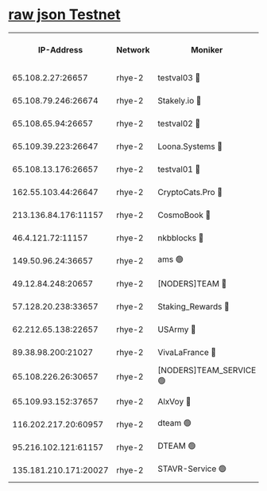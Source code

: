 
[raw json Testnet](https://rpc-check.quickt.stavr.tech/quickt/rpc-quickt-result.json)
=


<table><tr><th>IP-Address</th><th>Network</th><th>Moniker</th><th>Latest Block Height</th><th>Earliest Block Height</th><th>Catching Up</th><th>Tx Index</th><th>Voting Power</th><th>Scan Time</th></tr><tr><td>65.108.2.27:26657</td><td>rhye-2</td><td>testval03 🔴</td><td>711010</td><td>1</td><td>False</td><td>on</td><td>11002050</td><td>2024-02-08T08:10:42.933159556UTC</td></tr><tr><td>65.108.79.246:26674</td><td>rhye-2</td><td>Stakely.io 🔴</td><td>711010</td><td>1</td><td>False</td><td>on</td><td>10010</td><td>2024-02-08T08:10:47.391002135UTC</td></tr><tr><td>65.108.65.94:26657</td><td>rhye-2</td><td>testval02 🔴</td><td>711011</td><td>1</td><td>False</td><td>on</td><td>11002050</td><td>2024-02-08T08:10:50.185906501UTC</td></tr><tr><td>65.109.39.223:26647</td><td>rhye-2</td><td>Loona.Systems 🔴</td><td>711011</td><td>1</td><td>False</td><td>off</td><td>86949</td><td>2024-02-08T08:10:53.146202570UTC</td></tr><tr><td>65.108.13.176:26657</td><td>rhye-2</td><td>testval01 🔴</td><td>711011</td><td>1</td><td>False</td><td>on</td><td>13082010</td><td>2024-02-08T08:10:53.991034105UTC</td></tr><tr><td>162.55.103.44:26647</td><td>rhye-2</td><td>CryptoCats.Pro 🔴</td><td>711016</td><td>1</td><td>False</td><td>off</td><td>9999</td><td>2024-02-08T08:11:24.537195275UTC</td></tr><tr><td>213.136.84.176:11157</td><td>rhye-2</td><td>CosmoBook 🔴</td><td>711015</td><td>65301</td><td>False</td><td>off</td><td>1528057</td><td>2024-02-08T08:11:18.030939142UTC</td></tr><tr><td>46.4.121.72:11157</td><td>rhye-2</td><td>nkbblocks 🔴</td><td>711008</td><td>70101</td><td>False</td><td>off</td><td>81491</td><td>2024-02-08T08:10:34.826219426UTC</td></tr><tr><td>149.50.96.24:36657</td><td>rhye-2</td><td>ams 🟢</td><td>711013</td><td>133501</td><td>False</td><td>on</td><td>0</td><td>2024-02-08T08:11:07.471946895UTC</td></tr><tr><td>49.12.84.248:20657</td><td>rhye-2</td><td>[NODERS]TEAM 🔴</td><td>711013</td><td>146001</td><td>False</td><td>on</td><td>59690</td><td>2024-02-08T08:11:04.940231584UTC</td></tr><tr><td>57.128.20.238:33657</td><td>rhye-2</td><td>Staking_Rewards 🔴</td><td>711011</td><td>149101</td><td>False</td><td>on</td><td>9900</td><td>2024-02-08T08:10:52.804699392UTC</td></tr><tr><td>62.212.65.138:22657</td><td>rhye-2</td><td>USArmy 🔴</td><td>563100</td><td>198001</td><td>False</td><td>on</td><td>59069</td><td>2024-02-08T08:10:42.146295786UTC</td></tr><tr><td>89.38.98.200:21027</td><td>rhye-2</td><td>VivaLaFrance 🔴</td><td>711008</td><td>220501</td><td>False</td><td>off</td><td>10000</td><td>2024-02-08T08:10:37.279325459UTC</td></tr><tr><td>65.108.226.26:30657</td><td>rhye-2</td><td>[NODERS]TEAM_SERVICE 🟢</td><td>711011</td><td>241501</td><td>False</td><td>on</td><td>0</td><td>2024-02-08T08:10:53.557786106UTC</td></tr><tr><td>65.109.93.152:37657</td><td>rhye-2</td><td>AlxVoy 🔴</td><td>711009</td><td>315173</td><td>False</td><td>on</td><td>143351</td><td>2024-02-08T08:10:39.708068305UTC</td></tr><tr><td>116.202.217.20:60957</td><td>rhye-2</td><td>dteam 🟢</td><td>711011</td><td>421794</td><td>False</td><td>on</td><td>0</td><td>2024-02-08T08:10:50.452974786UTC</td></tr><tr><td>95.216.102.121:61157</td><td>rhye-2</td><td>DTEAM 🟢</td><td>703883</td><td>702801</td><td>False</td><td>on</td><td>0</td><td>2024-02-08T08:10:47.752336177UTC</td></tr><tr><td>135.181.210.171:20027</td><td>rhye-2</td><td>STAVR-Service 🟢</td><td>711012</td><td>706501</td><td>False</td><td>on</td><td>0</td><td>2024-02-08T08:11:02.553822504UTC</td></tr></table>